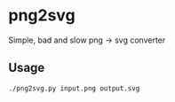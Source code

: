 # png2svg

Simple, bad and slow png -> svg converter

## Usage

```
./png2svg.py input.png output.svg
```
